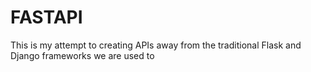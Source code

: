 # FASTAPI
This is my attempt to creating APIs away from the traditional Flask and Django frameworks we are used to
